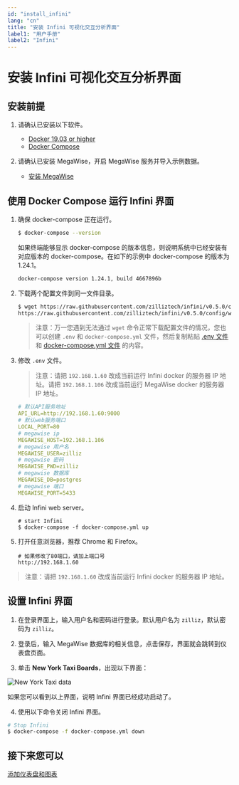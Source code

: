 ```yaml
---
id: "install_infini"
lang: "cn"
title: "安装 Infini 可视化交互分析界面"
label1: "用户手册"
label2: "Infini"
---
```

# 安装 Infini 可视化交互分析界面


## 安装前提

1. 请确认已安装以下软件。
   - [Docker 19.03 or higher](https://docs.docker.com/engine/installation/linux/docker-ce/ubuntu/)
   - [Docker Compose](https://docs.docker.com/compose/install/)

2. 请确认已安装 MegaWise，开启 MegaWise 服务并导入示例数据。
   - [安装 MegaWise](./install_megawise)




## 使用 Docker Compose 运行 Infini 界面

1. 确保 docker-compose 正在运行。 

   ```bash
   $ docker-compose --version
   ```

    如果终端能够显示 docker-compose 的版本信息，则说明系统中已经安装有对应版本的 docker-compose。在如下的示例中 docker-compose 的版本为1.24.1。

    ```bash
    docker-compose version 1.24.1, build 4667896b
    ```

2. 下载两个配置文件到同一文件目录。

   ```bash
   $ wget https://raw.githubusercontent.com/zilliztech/infini/v0.5.0/config/webserver/.env \
   https://raw.githubusercontent.com/zilliztech/infini/v0.5.0/config/webserver/docker-compose.yml

   ```
   > 注意：万一您遇到无法通过 `wget` 命令正常下载配置文件的情况，您也可以创建 `.env` 和 `docker-compose.yml` 文件，然后复制粘贴 [.env 文件](https://github.com/zilliztech/infini/blob/v0.5.0/config/webserver/.env) 和 [docker-compose.yml 文件](https://github.com/zilliztech/infini/blob/v0.5.0/config/webserver/docker-compose.yml) 的内容。

3. 修改 `.env` 文件。

   > 注意：请把 `192.168.1.60` 改成当前运行 Infini docker 的服务器 IP 地址。请把 `192.168.1.106` 改成当前运行 MegaWise docker 的服务器 IP 地址。

   ```yml
   # 默认API服务地址
   API_URL=http://192.168.1.60:9000
   # 默认web服务端口
   LOCAL_PORT=80
   # megawise ip
   MEGAWISE_HOST=192.168.1.106
   # megawise 用户名
   MEGAWISE_USER=zilliz
   # megawise 密码
   MEGAWISE_PWD=zilliz
   # megawise 数据库
   MEGAWISE_DB=postgres
   # megawise 端口
   MEGAWISE_PORT=5433
   ```

4. 启动 Infini web server。

   ```shell
   # start Infini
   $ docker-compose -f docker-compose.yml up
   ```


5. 打开任意浏览器，推荐 Chrome 和 Firefox。

   ```shell
   # 如果修改了80端口，请加上端口号
   http://192.168.1.60
   ```
> 注意：请把 `192.168.1.60` 改成当前运行 Infini docker 的服务器 IP 地址。

## 设置 Infini 界面


1. 在登录界面上，输入用户名和密码进行登录。默认用户名为 `zilliz`，默认密码为 `zilliz`。


2. 登录后，输入 MegaWise 数据库的相关信息，点击保存，界面就会跳转到仪表盘页面。


3. 单击 **New York Taxi Boards**，出现以下界面：

![New York Taxi data](../assets/nyc-demo.png)

如果您可以看到以上界面，说明 Infini 界面已经成功启动了。


4. 使用以下命令关闭 Infini 界面。

```bash
# Stop Infini
$ docker-compose -f docker-compose.yml down
```
## 接下来您可以

[添加仪表盘和图表](./add_dashboard)
